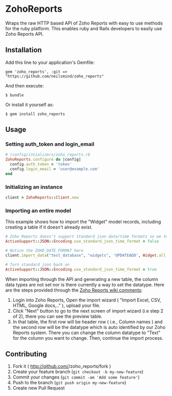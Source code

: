 # ZohoReports

Wraps the raw HTTP based API of Zoho Reports with easy to use methods for the ruby platform. This enables ruby and Rails developers to easily use Zoho Reports API.

## Installation

Add this line to your application's Gemfile:

    gem 'zoho_reports', :git => "https://github.com/neilsmind/zoho_reports"

And then execute:

    $ bundle

Or install it yourself as:

    $ gem install zoho_reports

## Usage

### Setting auth_token and login_email
```ruby
# /config/intializers/zoho_reports.rb
ZohoReports.configure do |config|
  config.auth_token = 'token'
  config.login_email = 'user@example.com'
end
```

### Initializing an instance
```ruby
client = ZohoReports::Client.new
```

### Importing an entire model
This example shows how to import the "Widget" model records, including creating a table if it doesn't already exist. 

```ruby
# Zoho Reports doesn't support standard json date/time formats so we temporarily turn it off
ActiveSupport::JSON::Encoding.use_standard_json_time_format = false

# Notice the ZOHO_DATE_FORMAT here
client.import_data("test_database", "widgets", 'UPDATEADD', Widget.all.to_json, 'ZOHO_MATCHING_COLUMNS' => 'id', 'ZOHO_CREATE_TABLE' => 'true', 'ZOHO_DATE_FORMAT' => 'yyyy/MM/dd HH:mm:ss Z')

# Turn standard json back on
ActiveSupport::JSON::Encoding.use_standard_json_time_format = true
```

When importing through the API and generating a new table, the column data types are not set nor is there currently a way to set the datatype. Here are the steps provided through the [Zoho Reports wiki comments](https://zohoreportsapi.wiki.zoho.com/importing-bulk-data.html):

1. Login into Zoho Reports, Open the import wizard ( "Import Excel, CSV, HTML, Google docs,.." ), upload your file.
2. Click "Next" button to go to the next screen of import wizard (i.e step 2 of 2), there you can see the preview table. 
3. In that table, the first row will be header row ( i.e., Column names ) and the second row will be the datatype which is auto identified by our Zoho Reports system. There you can change the column datatype to "Text" for the column you want to change. Then, continue the import process.

## Contributing

1. Fork it ( http://github.com/<my-github-username>/zoho_reports/fork )
2. Create your feature branch (`git checkout -b my-new-feature`)
3. Commit your changes (`git commit -am 'Add some feature'`)
4. Push to the branch (`git push origin my-new-feature`)
5. Create new Pull Request
